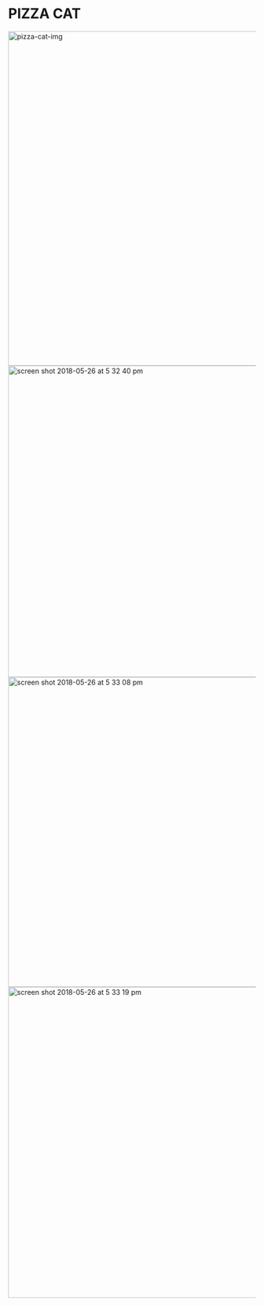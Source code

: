# PIZZA CAT
<img width="681" alt="pizza-cat-img" src="https://user-images.githubusercontent.com/34140107/40580997-873b798c-610a-11e8-91db-9812ee8ebf68.png">

<img width="634" alt="screen shot 2018-05-26 at 5 32 40 pm" src="https://user-images.githubusercontent.com/34140107/40581021-fe3fbb10-610a-11e8-973f-aceed91bfe90.png">

<img width="631" alt="screen shot 2018-05-26 at 5 33 08 pm" src="https://user-images.githubusercontent.com/34140107/40581022-02bb1aa4-610b-11e8-8756-ae0c3f4ea844.png">

<img width="633" alt="screen shot 2018-05-26 at 5 33 19 pm" src="https://user-images.githubusercontent.com/34140107/40581023-06113882-610b-11e8-92ab-79872c7123b3.png">
